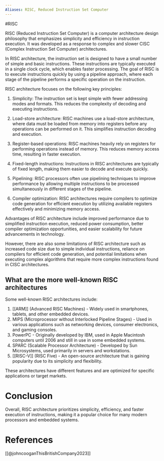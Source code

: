 ```yaml
---
Aliases: RISC, Reduced Instruction Set Computer
---
```

#RISC

RISC (Reduced Instruction Set Computer) is a computer architecture design philosophy that emphasizes simplicity and efficiency in instruction execution. It was developed as a response to complex and slower CISC (Complex Instruction Set Computer) architectures.

In RISC architecture, the instruction set is designed to have a small number of simple and basic instructions. These instructions are typically executed in a single clock cycle, which enables faster processing. The goal of RISC is to execute instructions quickly by using a pipeline approach, where each stage of the pipeline performs a specific operation on the instruction.

RISC architecture focuses on the following key principles:

1. Simplicity: The instruction set is kept simple with fewer addressing modes and formats. This reduces the complexity of decoding and executing instructions.

2. Load-store architecture: RISC machines use a load-store architecture, where data must be loaded from memory into registers before any operations can be performed on it. This simplifies instruction decoding and execution.

3. Register-based operations: RISC machines heavily rely on registers for performing operations instead of memory. This reduces memory access time, resulting in faster execution.

4. Fixed-length instructions: Instructions in RISC architectures are typically of fixed length, making them easier to decode and execute quickly.

5. Pipelining: RISC processors often use pipelining techniques to improve performance by allowing multiple instructions to be processed simultaneously in different stages of the pipeline.

6. Compiler optimization: RISC architectures require compilers to optimize code generation for efficient execution by utilizing available registers effectively and minimizing memory access.

Advantages of RISC architecture include improved performance due to simplified instruction execution, reduced power consumption, better compiler optimization opportunities, and easier scalability for future advancements in technology.

However, there are also some limitations of RISC architecture such as increased code size due to simple individual instructions, reliance on compilers for efficient code generation, and potential limitations when executing complex algorithms that require more complex instructions found in CISC architectures.

## What are the more well-known RISC architectures

Some well-known RISC architectures include:

1. [[ARM]] (Advanced RISC Machines) - Widely used in smartphones, tablets, and other embedded devices.
2. MIPS (Microprocessor without Interlocked Pipeline Stages) - Used in various applications such as networking devices, consumer electronics, and gaming consoles.
3. PowerPC - Originally developed by IBM, used in Apple Macintosh computers until 2006 and still in use in some embedded systems.
4. SPARC (Scalable Processor Architecture) - Developed by Sun Microsystems, used primarily in servers and workstations.
5. [[RISC-V]] (RISC Five) - An open-source architecture that is gaining popularity due to its simplicity and flexibility.

These architectures have different features and are optimized for specific applications or target markets.

# Conclusion
Overall, RISC architecture prioritizes simplicity, efficiency, and faster execution of instructions, making it a popular choice for many modern processors and embedded systems.

# References

[[@johncooganThisBritishCompany2023]]